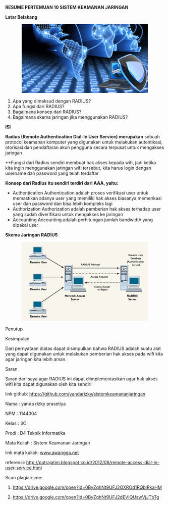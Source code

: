 **RESUME PERTEMUAN 10 SISTEM KEAMANAN JARINGAN**

**Latar Belakang**

<p align="center">
  <img src="../../img/jos.png" width="400px">


1. Apa yang dimaksud dengan RADIUS?
2. Apa fungsi dari RADIUS?
3. Bagaimana konsep dari RADIUS?
4. Bagaimana skema jaringan jika menggunakan RADIUS?

**ISI**

**Radius (Remote Authentication Dial-In User Service) merupakan** sebuah protocol keamanan komputer yang digunakan untuk melakukan autentikasi, otorisasi dan pendaftaran akun pengguna secara terpusat untuk mengakses jaringan

**Fungsi dari Radius sendiri membuat hak akses kepada wifi, jadi ketika kita ingin menggunakan jaringan wifi tersebut, kita harus login dengan username dan password yang telah terdaftar

**Konsep dari Radius itu sendiri terdiri dari AAA, yaitu:**

- Authentication Authentication adalah proses verifikasi user untuk memastikan adanya user yang memiliki hak akses biasanya memerikasi user dan password dan bisa lebih kompleks lagi
- Authorization Authorization adalah pemberian hak akses terhadap user yang sudah diverifikasi untuk mengakses ke jaringan
- Accounting Accounting adalah perhitungan jumlah bandwidth yang dipakai user

**Skema Jaringan RADIUS**
<p align="center">
  <img src="../../img/rd.gif" width="400px">


Penutup 

Kesimpulan 

Dari pernyataan diatas dapat disimpulkan bahwa RADIUS adalah suatu alat yang dapat digunakan untuk melakukan pemberian hak akses pada wifi kita agar jaringan kita lebih aman.

Saran 

Saran dari saya agar RADIUS ini dapat diimplementasikan agar hak akses wifi kita dapat digunakan oleh kita sendiri

link github: https://github.com/yandarizky/sistemkeamananjaringan

Nama : yanda rizky prasetiya

NPM : 1144004

Kelas : 3C

Prodi : D4 Teknik Informatika

Mata Kuliah : Sistem Keamanan Jaringan

link mata kuliah: www.awangga.net

referensi: http://putrajatim.blogspot.co.id/2012/08/remote-access-dial-in-user-service.html

Scan plagiarisme:

1. https://drive.google.com/open?id=0ByZqhNt9UFJ2OXROd1RQblRkaHM

2. https://drive.google.com/open?id=0ByZqhNt9UFJ2dEVIQUswVjJTbTg
